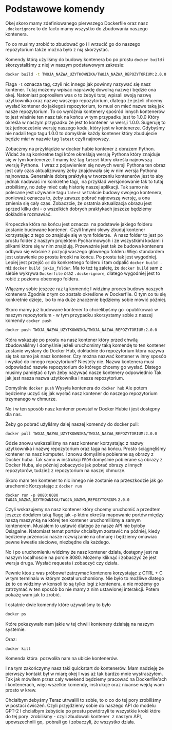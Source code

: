 # Podstawowe komendy

Okej skoro mamy zdefiniowanego pierwszego Dockerfile oraz nasz `.dockerignore` to de facto mamy wszystko do zbudowania naszego kontenera.

To co musimy zrobić to zbudować go i I wrzucić go do naszego repozytorium także można było z nią skorzystać.

Komendy którą użyliśmy do budowy kontenera bo po prostu `docker build` i skorzystaliśmy z niej w naszym podstawowym zakresie:

```bash
docker build -t TWOJA_NAZWA_UZYTKOWNIKA/TWOJA_NAZWA_REPOZYTORIUM:2.0.0 .
```

Flaga `-t` oznacza tag, czyli nic innego jak powinny nazywać się nasz kontener. Tutaj możemy wpisać naprawdę dowolną nazwę i będzie ona okej. Natomiast poprosiłem was o to żebyś tutaj wpisali swoją nazwę użytkownika oraz nazwę waszego repozytorium, dlatego że jeżeli chcemy wysłać kontener do jakiegoś repozytorium, to musi on mieć nazwe taką jak nasze repozytorium. To co wyróżnia kontenery spośród innych kontenerów to jest właśnie ten nasz tak na końcu w tym przypadku jest to 1.0.0 Który określa w naszym przypadku że jest to kontener  w wersji 1.0.0. Sugeruję to też jednocześnie wersję naszego kodu, który jest w kontenerze. Gdybyśmy nie nadali tego tagu 1.0.0 to domyślnie każdy kontener który zbudujecie będzie miał w nazwie tag `latest` czyli najnowszy. 

Zobaczmy na przykłądzie w docker hubie kontener z obrazem Python. Widać że są konkretne tagi które określają wersję Pythona który znajduje się w tym kontenerze. I mamy też  tag `latest` który określa najnowszą wersję Pythona.  I wraz z pojawieniem się nowych wersji Pythona ten obraz jest cały czas aktualizowany żeby znajdowała się w nim wersja Pythona najnowsza. Generalnie dobrą praktyką w tworzeniu kontenerów jest to aby jednak nadawać im konkretne tagi,  na przykład wersjonowanie tak to tutaj zrobiliśmy, no żeby mieć całą historię naszej aplikacji. Tak samo nie polecane jest używanie tagu `latest` w trakcie budowy swojego kontenera, ponieważ oznacza to, żeby zawsze pobrać najnowszą wersję, a ona zmienia się cały czas. Zobaczcie, że ostatnia aktualizacja obrazu jest sprzed kilku dni - o wszelkich dobrych praktykach jeszcze będziemy dokładnie rozmawiać.

Kropeczka która na końcu jest oznacza  na podstawie jakiego folderu zostanie budowane kontener.  Czyli Innymi słowy zbuduj kontener korzystając z tego co znajduje się w tym folderze.  A nasz folder to jest po prostu folder z naszym projektem Pycharmowych i ze wszystkimi kodami i plikami które się w nim znajdują. Przeważnie jest tak że budowa kontenera odbywa się właśnie z pozycji waszego głównego folderu Więc standardem jest ustawienie po prostu kropki na końcu. Po prostu tak jest wygodniej. Lepiej jest przejść `cd` do konkretnego folderu i tam odpalić `docker build .` niż `docker build jakis_folder`. Ma to też tą zaletę, że `docker build` sam z siebie wykrywa `Dockerfile` oraz `.dockerignore`, dlatego wygodniej jest to robić z poziomu obecnego folderu.

Włączmy sobie jeszcze raz tą komendę I widzimy proces budowy naszych kontenera Zgodnie z tym co zostało określone w Dockerfile. O tym co tu się konkretnie dzieje,  bo to ma duże znaczenie będziemy sobie mówić później.

Skoro mamy już budowane kontener to chcielibyśmy go  opublikować w naszym repozytorium - w tym przypadku skorzystamy sobie z naszej komendy `docker push`

```bash
docker push TWOJA_NAZWA_UZYTKOWNIKA/TWOJA_NAZWA_REPOZYTORIUM:2.0.0
```

Która wskazuje po prostu na nasz kontener który przed chwilą zbudowaliśmy I domyślnie jeżeli uruchomimy taką komendę to ten kontener zostanie wysłany do Docker Hub,  dokładnie do repozytorium która nazywa się tak samo jak nasz kontener. Czy można nazwać kontener w inny sposób i wysłać do innego repozytorium? Niestety nie. Nazwa kontenera musi odpowiadać nazwie repozytorium do którego chcemy go wysłać. Dlatego musimy pamiętać o tym żeby nazywać nasze kontenery odpowiednio Tak jak jest nasza nazwa użytkownika i nasze repozytorium. 

Domyślnie `docker push` Wysyła kontenera do `docker hub` Ale potem będziemy uczyć się jak wysłać nasz kontener do naszego repozytorium trzymanego w chmurze.

No i w ten sposób nasz kontener powstał w Docker Hubie i jest dostępny dla nas.

Żeby go pobrać użyliśmy dalej naszej komendy do docker pull:

```
docker pull TWOJA_NAZWA_UZYTKOWNIKA/TWOJA_NAZWA_REPOZYTORIUM:2.0.0
```

Gdzie znowu wskazaliśmy na nasz kontener korzystając z nazwy użytkownika i nazwę repozytorium oraz taga na końcu. Prosto ściągnęliśmy kontener na nasz komputer. I znowu domyślnie pobierane są obrazy z Docker huba. Tak samo w instrukcji `FROM` domyślnie pobierane są obrazy z Docker Huba, ale później zobaczycie jak pobrać obrazy z innych repozytorów, tudzież z repozytorium na naszej chmurze.

Skoro mam ten kontener to nic innego nie zostanie na przeszkodzie jak go uruchomić Korzystając z `docker run`

```
docker run -p 8080:8080 TWOJA_NAZWA_UZYTKOWNIKA/TWOJA_NAZWA_REPOZYTORIUM:2.0.0
```

Czyli wskazujemy na nasz kontener który chcemy uruchomić a przedtem jeszcze dodałem taką flagę jak `-p` która określa mapowanie portów między naszą maszynką na której ten kontener uruchomiliśmy a samym kontenerem. Musiałem to ustawić dlatego że nasze API nie byłoby Osiągalne. Natomiast temat portów chciałbym zostawić na później, kiedy będziemy przenosić nasze rozwiązanie na chmurę i będziemy omawiać pewne kwestie sieciowe, niezbędne dla każdego.

No i po uruchomieniu widzimy że nasz kontener działa, dostępny jest na naszym localhoscie na porcie 8080. Możemy kliknąć i zobaczyć że jest wersja druga. Wysłać requesta i zobaczyć czy działa. 

Pewnie ktoś z was próbował zatrzymać kontenera korzystając z CTRL + C w tym terminalu w którym został uruchomiony. Nie było to możliwe dlatego że to co widzimy w konsoli to są tylko logi z kontenera, a nie możemy go zatrzymać w ten sposób bo nie mamy z nim ustawionej interakcji. Potem pokażę wam jak to zrobić. 

I ostatnie dwie komendy które używaliśmy to było 

```bash 
docker ps
```

Które pokazywało nam jakie w tej chwili kontenery działają na naszym systemie.

Oraz:

```bash
docker kill
```

Komenda która  pozwoliła nam na ubicie kontenerów.

I na tym zakończymy nasz taki quickstart do kontenerów. Mam nadzieję że pierwszy kontakt był w miarę okej I was aż tak bardzo mnie wystraszyłem. Tak jak mówiłem przez cały weekend będziemy pracować na Dockerfile'ach i kontenerach, więc wszelkie komendy, instrukcje oraz niuanse wejdą wam prosto w krew. 

Chciałbym żebyśmy Teraz utrwalili to sobie, to o co do tej pory zrobiliśmy  w postaci ćwiczeń. Czyli przyjdziemy sobie do naszego API do modelu GPT-2 I chciałbym żebyście po prostu powtórzyli te wszystkie kroki które do tej pory  zrobiliśmy - czyli zbudowali kontener  z naszym API,  upowszechnili go,  pobrali go i zobaczyli, że wszystko działa.
